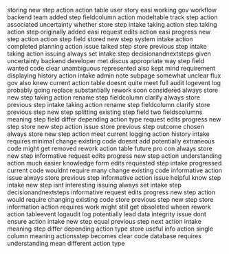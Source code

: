 storing new step action action table user story easi working gov workflow backend team added step fieldcolumn action modeltable track step action associated uncertainty whether store step intake taking action step taking action step originally added easi request edits action easi progress new step action action step field stored new step system intake action completed planning action issue talked step store previous step intake taking action issuing always set intake step decisionandnextsteps given uncertainty backend developer met discus appropriate way step field wanted code clear unambiguous represented also kept mind requirement displaying history action intake admin note subpage somewhat unclear flux gov also knew current action table doesnt quite meet full audit logevent log probably going replace substantially rework soon considered always store new step taking action rename step fieldcolumn clarify always store previous step intake taking action rename step fieldcolumn clarify store previous step new step splitting existing step field two fieldscolumns meaning step field differ depending action type request edits progress new step store new step action issue store previous step outcome chosen always store new step action meet current logging action history intake requires minimal change existing code doesnt add potentially extraneous code might get removed rework action table future pro con always store new step informative request edits progress new step action understanding action much easier knowledge form edits requested step intake progressed current code wouldnt require many change existing code informative action issue always store previous step informative action issue helpful know step intake new step isnt interesting issuing always set intake step decisionandnextsteps informative request edits progress new step action would require changing existing code store previous step new step store information action requires work might still get obsoleted wheen rework action tableevent logaudit log potentially lead data integrity issue dont ensure action intake new step equal previous step next action intake meaning step differ depending action type store useful info action single column meaning actionsstep becomes clear code database requires understanding mean different action type